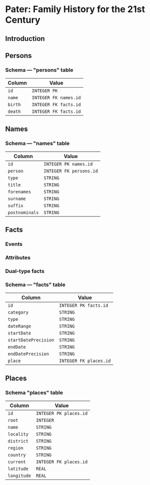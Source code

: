 # Pater: Family History for the 21st Century

## Introduction

## Persons

### Schema — "persons" table

| Column    | Value               |
|---------|-----------------------|
| `id`    | `INTEGER PK`          |
| `name`  | `INTEGER FK names.id` |
| `birth` | `INTEGER FK facts.id` |
| `death` | `INTEGER FK facts.id` |

## Names

### Schema — "names" table

| Column         | Value                   |
|----------------|-------------------------|
| `id`           | `INTEGER PK names.id`   |
| `person`       | `INTEGER FK persons.id` |
| `type`         | `STRING`                |
| `title`        | `STRING`                |
| `forenames`    | `STRING`                |
| `surname`      | `STRING`                |
| `suffix`       | `STRING`                |
| `postnominals` | `STRING`                |

## Facts

### Events

### Attributes

### Dual-type facts

### Schema — "facts" table

| Column               | Value                  |
|----------------------|------------------------|
| `id`                 | `INTEGER PK facts.id`  | 
| `category`           | `STRING`               |
| `type`               | `STRING`               |
| `dateRange`          | `STRING`               |
| `startDate`          | `STRING`               |
| `startDatePrecision` | `STRING`               |
| `endDate`            | `STRING`               |
| `endDatePrecision`   | `STRING`               |
| `place`              | `INTEGER FK places.id` |

## Places

### Schema "places" table

| Column      | Value                  |
|-------------|------------------------|
| `id`        | `INTEGER PK places.id` |
| `root`      | `INTEGER`              |
| `name`      | `STRING`               |
| `locality`  | `STRING`               |
| `district`  | `STRING`               |
| `region`    | `STRING`               |
| `country`   | `STRING`               |
| `current`   | `INTEGER FK places.id` |
| `latitude`  | `REAL`                 |
| `longitude` | `REAL`                 |
